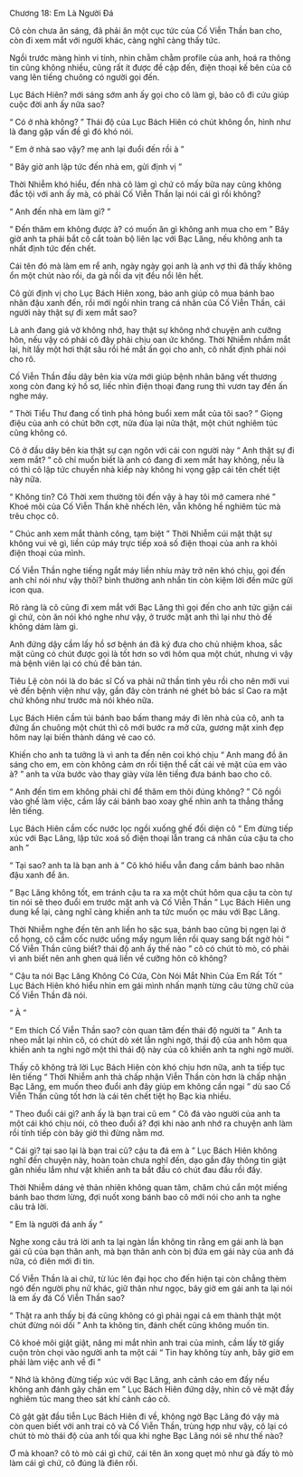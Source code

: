




Chương 18: Em Là Người Đá


Cô còn chưa ăn sáng, đã phải ăn một cục tức của Cố Viễn Thần ban cho, còn đi xem mắt với người khác, càng nghĩ càng thấy tức.

Ngồi trước màng hình vi tính, nhìn chằm chằm profile của anh, hoá ra thông tin cũng không nhiều, cũng rất ít được đề cập đến, điện thoại kế bên của cô vang lên tiếng chuông có người gọi đến.

Lục Bách Hiên? mới sáng sớm anh ấy gọi cho cô làm gì, bảo cô đi cứu giúp cuộc đời anh ấy nữa sao?

“ Có ở nhà không? ” Thái độ của Lục Bách Hiên có chút không ổn, hình như là đang gặp vấn đề gì đó khó nói.

“ Em ở nhà sao vậy? mẹ anh lại đuổi đến rồi à ”

“ Bây giờ anh lập tức đến nhà em, gửi định vị ”

Thời Nhiễm khó hiểu, đến nhà cô làm gì chứ cô mấy bữa nay cũng không đắc tội với anh ấy mà, có phải Cố Viễn Thần lại nói cái gì rồi không?

“ Anh đến nhà em làm gì? ”

“ Đến thăm em không được à? có muốn ăn gì không anh mua cho em ” Bây giờ anh ta phải bắt cô cắt toàn bộ liên lạc với Bạc Lăng, nếu không anh ta nhất định tức đến chết.



Cái tên đó mà làm em rể anh, ngày ngày gọi anh là anh vợ thì đã thấy không ổn một chút nào rồi, da gà nổi da vịt đều nổi lên hết.

Cô gửi định vị cho Lục Bách Hiên xong, bảo anh giúp cô mua bánh bao nhân đậu xanh đến, rồi mới ngồi nhìn trang cá nhân của Cố Viễn Thần, cái người này thật sự đi xem mắt sao?

Là anh đang giả vờ không nhớ, hay thật sự không nhớ chuyện anh cưỡng hôn, nếu vậy có phải cô đây phải chịu oan ức không. Thời Nhiễm nhắm mắt lại, hít lấy một hơi thật sâu rồi hé mắt ấn gọi cho anh, cô nhất định phải nói cho rõ.

Cố Viễn Thần đầu dây bên kia vừa mới giúp bệnh nhân băng vết thương xong còn đang ký hồ sơ, liếc nhìn điện thoại đang rung thì vươn tay đến ấn nghe máy.

“ Thời Tiểu Thư đang cố tình phá hỏng buổi xem mắt của tôi sao? ” Giọng điệu của anh có chút bỡn cợt, nửa đùa lại nửa thật, một chút nghiêm túc cũng không có.

Cô ở đầu dây bên kia thật sự cạn ngôn với cái con người này “ Anh thật sự đi xem mắt? ” cô chỉ muốn biết là anh có đang đi xem mắt hay không, nếu là có thì cô lập tức chuyển nhà kiếp này không hi vọng gặp cái tên chết tiệt này nữa.

“ Không tin? Cô Thời xem thường tôi đến vậy à hay tôi mở camera nhé ” Khoé môi của Cố Viễn Thần khẽ nhếch lên, vẫn không hề nghiêm túc mà trêu chọc cô.

“ Chúc anh xem mắt thành công, tạm biệt ” Thời Nhiễm cúi mặt thật sự không vui vẻ gì, liền cúp máy trực tiếp xoá số điện thoại của anh ra khỏi điện thoại của mình.

Cố Viễn Thần nghe tiếng ngắt máy liền nhíu mày trở nên khó chịu, gọi đến anh chỉ nói như vậy thôi? bình thường anh nhắn tin còn kiệm lời đến mức gửi icon qua.

Rõ ràng là cô cũng đi xem mắt với Bạc Lăng thì gọi đến cho anh tức giận cái gì chứ, còn ăn nói khó nghe như vậy, ở trước mặt anh thì lại như thỏ đế không dám làm gì.

Anh đứng dậy cầm lấy hồ sơ bệnh án đã ký đưa cho chủ nhiệm khoa, sắc mặt cũng có chút được gọi là tốt hơn so với hôm qua một chút, nhưng vì vậy mà bệnh viên lại có chủ đề bàn tán.

Tiêu Lệ còn nói là do bác sĩ Cố va phải nữ thần tình yêu rồi cho nên mới vui vẻ đến bệnh viện như vậy, gần đây còn tránh né ghét bỏ bác sĩ Cao ra mặt chứ không như trước mà nói khéo nữa.

Lục Bách Hiên cầm túi bánh bao bấm thang máy đi lên nhà của cô, anh ta đứng ấn chuông một chút thì cô mới bước ra mở cửa, gương mặt xinh đẹp hôm nay lại biến thành dáng vẻ cao có.



Khiến cho anh ta tưởng là vì anh ta đến nên coi khó chịu “ Anh mang đồ ăn sáng cho em, em còn không cảm ơn rồi tiện thể cất cái vẻ mặt của em vào à? ” anh ta vừa bước vào thay giày vừa lên tiếng đưa bánh bao cho cô.

“ Anh đến tìm em không phải chỉ để thăm em thôi đúng không? ” Cô ngồi vào ghế làm việc, cầm lấy cái bánh bao xoay ghế nhìn anh ta thẳng thắng lên tiếng.

Lục Bách Hiên cầm cốc nước lọc ngồi xuống ghế đối diện cô “ Em đừng tiếp xúc với Bạc Lăng, lập tức xoá số điện thoại lẫn trang cá nhân của cậu ta cho anh ”

“ Tại sao? anh ta là bạn anh à ” Cô khó hiểu vẫn đang cầm bánh bao nhân đậu xanh để ăn.

“ Bạc Lăng không tốt, em tránh cậu ta ra xa một chút hôm qua cậu ta còn tự tin nói sẽ theo đuổi em trước mặt anh và Cố Viễn Thần ” Lục Bách Hiên ung dung kể lại, càng nghĩ càng khiến anh ta tức muốn ọc máu với Bạc Lăng.

Thời Nhiễm nghe đến tên anh liền ho sặc sụa, bánh bao cũng bị ngẹn lại ở cổ họng, cô cầm cốc nước uống mấy ngụm liền rồi quay sang bất ngờ hỏi “ Cố Viễn Thần cũng biết? thái độ anh ấy thế nào ” cô có chút tò mò, có phải vì anh biết nên anh ghen quá liền về cưỡng hôn cô không?

“ Cậu ta nói Bạc Lăng Không Có Cửa, Còn Nói Mắt Nhìn Của Em Rất Tốt ” Lục Bách Hiên khó hiểu nhìn em gái mình nhấn mạnh từng câu từng chữ của Cố Viễn Thần đã nói.

“ À ”

“ Em thích Cố Viễn Thần sao? còn quan tâm đến thái độ người ta ” Anh ta nheo mắt lại nhìn cô, có chút dò xét lẫn nghi ngờ, thái độ của anh hôm qua khiến anh ta nghi ngờ một thì thái độ này của cô khiến anh ta nghi ngờ mười.

Thấy cô không trả lời Lục Bách Hiên còn khó chịu hơn nữa, anh ta tiếp tục lên tiếng “ Thời Nhiễm anh thà chấp nhận Viễn Thần còn hơn là chấp nhận Bạc Lăng, em muốn theo đuổi anh đây giúp em không cần ngại ” dù sao Cố Viễn Thần cũng tốt hơn là cái tên chết tiệt họ Bạc kia nhiều.

“ Theo đuổi cái gì? anh ấy là bạn trai cũ em ” Cô đá vào người của anh ta một cái khó chịu nói, cô theo đuổi á? đợi khi nào anh nhớ ra chuyện anh làm rồi tính tiếp còn bây giờ thì đừng nằm mơ.

“ Cái gì? tại sao lại là bạn trai cũ? cậu ta đá em à ” Lục Bách Hiên không nghĩ đến chuyện này, hoàn toàn chưa nghĩ đến, dạo gần đây thông tin giật gân nhiều lắm như vật khiến anh ta bắt đầu có chút đau đầu rồi đấy.



Thời Nhiễm dáng vẻ thản nhiên không quan tâm, chăm chú cắn một miếng bánh bao thơm lừng, đợi nuốt xong bánh bao cô mới nói cho anh ta nghe câu trả lời.

“ Em là người đá anh ấy ”

Nghe xong câu trả lời anh ta lại ngàn lần không tin rằng em gái anh là bạn gái cũ của bạn thân anh, mà bạn thân anh còn bị đứa em gái này của anh đá nữa, có điên mới đi tin.

Cố Viễn Thần là ai chứ, từ lúc lên đại học cho đến hiện tại còn chẳng thèm ngó đến người phụ nữ khác, giữ thân như ngọc, bây giờ em gái anh ta lại nói là em ấy đá Cố Viễn Thần sao?

“ Thật ra anh thấy bị đá cũng không có gì phải ngại cả em thành thật một chút đừng nói dối ” Anh ta không tin, đánh chết cũng không muốn tin.

Cô khoé môi giật giật, nâng mi mắt nhìn anh trai của mình, cầm lấy tờ giấy cuộn tròn chọi vào người anh ta một cái “ Tin hay không tùy anh, bây giờ em phải làm việc anh về đi ”

“ Nhớ là không đừng tiếp xúc với Bạc Lăng, anh cảnh cáo em đấy nếu không anh đánh gãy chân em ” Lục Bách Hiên đứng dậy, nhìn cô vẻ mặt đầy nghiêm túc mang theo sát khí cảnh cáo cô.

Cô gật gật đầu tiễn Lục Bách Hiên đi về, không ngờ Bạc Lăng đó vậy mà còn quen biết với anh trai cô và Cố Viễn Thần, trùng hợp như vậy, cô lại có chút tò mò thái độ của anh tối qua khi nghe Bạc Lăng nói sẽ như thế nào?

Ơ mà khoan? cô tò mò cái gì chứ, cái tên ăn xong quẹt mỏ như gà đấy tò mò làm cái gì chứ, cô đúng là điên rồi.




